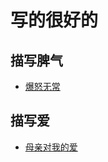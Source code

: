 # 写的很好的

## 描写脾气
* [爆怒无常](../../../../2-society/3-culture/prose/works/miss-autumn.md#描写我的脾气不好)

## 描写爱
* [母亲对我的爱](../../../../2-society/3-culture/prose/works/miss-autumn.md#母亲对我的爱)